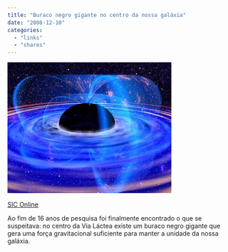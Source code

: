 ```yaml
---
title: "Buraco negro gigante no centro da nossa galáxia"
date: "2008-12-10"
categories: 
  - "links"
  - "shares"
---
```


![](images/4wnP83SaFhbijhdmZfQsqERto1_400.jpg)

[SIC Online](http://sic.aeiou.pt/online/noticias/vida/Buraco+negro+gigante+no+centro+da+nossa+galaxia.htm)

Ao fim de 16 anos de pesquisa foi finalmente encontrado o que se suspeitava: no centro da Via Láctea existe um buraco negro gigante que gera uma força gravitacional suficiente para manter a unidade da nossa galáxia.

